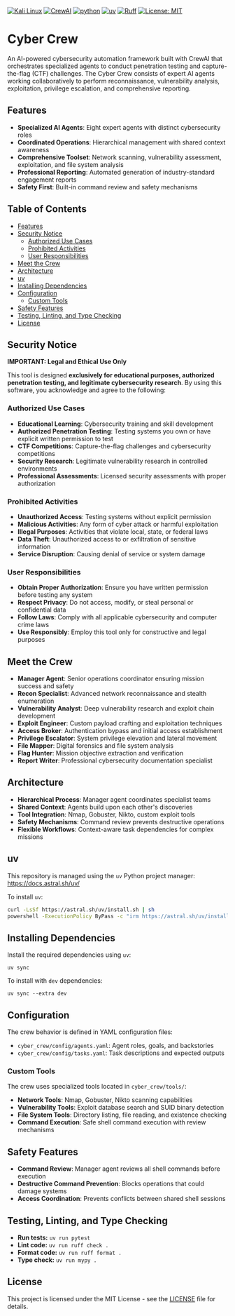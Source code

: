 [![Kali Linux](https://img.shields.io/badge/Kali%20Linux-Optimized-557C94?style=flat&logo=kalilinux&logoColor=white)](https://www.kali.org/)
[![CrewAI](https://img.shields.io/badge/CrewAI-Powered-FF6B35?style=flat&logo=ai&logoColor=white)](https://www.crewai.com/)
[![python](https://img.shields.io/badge/Python-3.12-3776AB.svg?style=flat&logo=python&logoColor=ffd343)](https://docs.python.org/3.12/)
[![uv](https://img.shields.io/endpoint?url=https://raw.githubusercontent.com/astral-sh/uv/main/assets/badge/v0.json)](https://github.com/astral-sh/uv)
[![Ruff](https://img.shields.io/endpoint?url=https://raw.githubusercontent.com/astral-sh/ruff/main/assets/badge/v2.json)](https://github.com/astral-sh/ruff)
[![License: MIT](https://img.shields.io/badge/License-MIT-yellow.svg)](https://opensource.org/licenses/MIT)

<!-- omit from toc -->
# Cyber Crew

An AI-powered cybersecurity automation framework built with CrewAI that orchestrates specialized agents to conduct penetration testing and capture-the-flag (CTF) challenges. The Cyber Crew consists of expert AI agents working collaboratively to perform reconnaissance, vulnerability analysis, exploitation, privilege escalation, and comprehensive reporting.

## Features

- **Specialized AI Agents**: Eight expert agents with distinct cybersecurity roles
- **Coordinated Operations**: Hierarchical management with shared context awareness
- **Comprehensive Toolset**: Network scanning, vulnerability assessment, exploitation, and file system analysis
- **Professional Reporting**: Automated generation of industry-standard engagement reports
- **Safety First**: Built-in command review and safety mechanisms

<!-- omit from toc -->
## Table of Contents
- [Features](#features)
- [Security Notice](#security-notice)
  - [Authorized Use Cases](#authorized-use-cases)
  - [Prohibited Activities](#prohibited-activities)
  - [User Responsibilities](#user-responsibilities)
- [Meet the Crew](#meet-the-crew)
- [Architecture](#architecture)
- [uv](#uv)
- [Installing Dependencies](#installing-dependencies)
- [Configuration](#configuration)
  - [Custom Tools](#custom-tools)
- [Safety Features](#safety-features)
- [Testing, Linting, and Type Checking](#testing-linting-and-type-checking)
- [License](#license)

## Security Notice

**IMPORTANT: Legal and Ethical Use Only**

This tool is designed **exclusively for educational purposes, authorized penetration testing, and legitimate cybersecurity research**. By using this software, you acknowledge and agree to the following:

### Authorized Use Cases
- **Educational Learning**: Cybersecurity training and skill development
- **Authorized Penetration Testing**: Testing systems you own or have explicit written permission to test
- **CTF Competitions**: Capture-the-flag challenges and cybersecurity competitions
- **Security Research**: Legitimate vulnerability research in controlled environments
- **Professional Assessments**: Licensed security assessments with proper authorization

### Prohibited Activities
- **Unauthorized Access**: Testing systems without explicit permission
- **Malicious Activities**: Any form of cyber attack or harmful exploitation
- **Illegal Purposes**: Activities that violate local, state, or federal laws
- **Data Theft**: Unauthorized access to or exfiltration of sensitive information
- **Service Disruption**: Causing denial of service or system damage

### User Responsibilities
- **Obtain Proper Authorization**: Ensure you have written permission before testing any system
- **Respect Privacy**: Do not access, modify, or steal personal or confidential data
- **Follow Laws**: Comply with all applicable cybersecurity and computer crime laws
- **Use Responsibly**: Employ this tool only for constructive and legal purposes

## Meet the Crew

- **Manager Agent**: Senior operations coordinator ensuring mission success and safety
- **Recon Specialist**: Advanced network reconnaissance and stealth enumeration
- **Vulnerability Analyst**: Deep vulnerability research and exploit chain development
- **Exploit Engineer**: Custom payload crafting and exploitation techniques
- **Access Broker**: Authentication bypass and initial access establishment
- **Privilege Escalator**: System privilege elevation and lateral movement
- **File Mapper**: Digital forensics and file system analysis
- **Flag Hunter**: Mission objective extraction and verification
- **Report Writer**: Professional cybersecurity documentation specialist

## Architecture

- **Hierarchical Process**: Manager agent coordinates specialist teams
- **Shared Context**: Agents build upon each other's discoveries
- **Tool Integration**: Nmap, Gobuster, Nikto, custom exploit tools
- **Safety Mechanisms**: Command review prevents destructive operations
- **Flexible Workflows**: Context-aware task dependencies for complex missions

## uv
This repository is managed using the `uv` Python project manager: https://docs.astral.sh/uv/

To install `uv`:

```sh
curl -LsSf https://astral.sh/uv/install.sh | sh                                    # Linux/Mac
powershell -ExecutionPolicy ByPass -c "irm https://astral.sh/uv/install.ps1 | iex" # Windows
```

## Installing Dependencies
Install the required dependencies using `uv`:

    uv sync

To install with `dev` dependencies:

    uv sync --extra dev

## Configuration

The crew behavior is defined in YAML configuration files:

- `cyber_crew/config/agents.yaml`: Agent roles, goals, and backstories
- `cyber_crew/config/tasks.yaml`: Task descriptions and expected outputs

### Custom Tools

The crew uses specialized tools located in `cyber_crew/tools/`:

- **Network Tools**: Nmap, Gobuster, Nikto scanning capabilities
- **Vulnerability Tools**: Exploit database search and SUID binary detection
- **File System Tools**: Directory listing, file reading, and existence checking
- **Command Execution**: Safe shell command execution with review mechanisms

## Safety Features

- **Command Review**: Manager agent reviews all shell commands before execution
- **Destructive Command Prevention**: Blocks operations that could damage systems
- **Access Coordination**: Prevents conflicts between shared shell sessions

## Testing, Linting, and Type Checking

- **Run tests:** `uv run pytest`
- **Lint code:** `uv run ruff check .`
- **Format code:** `uv run ruff format .`
- **Type check:** `uv run mypy .`

## License

This project is licensed under the MIT License - see the [LICENSE](LICENSE) file for details.
